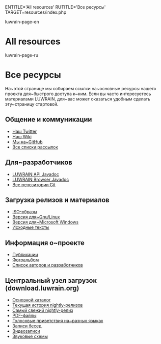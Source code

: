 
ENTITLE='All resources'
RUTITLE='Все ресурсы'
TARGET=resources/index.php

luwrain-page-en

#  All resources 

luwrain-page-ru

# Все ресурсы

На~этой странице мы собираем ссылки на~основные ресурсы  нашего проекта для~быстрого доступа к~ним.
Если вы часто интересуетесь материалами LUWRAIN, для~вас может оказаться удобным сделать эту~страницу стартовой.

## Общение и коммуникации

* [Наш Twitter](http://twitter.com/luwrain)
* [Наш Wiki](http://wiki.luwrain.org)
* [Мы на~GitHub](https://github.com/luwrain)
* [Все списки рассылок](local:/community/mailing-lists)

## Для~разработчиков

* [LUWRAIN API Javadoc](/api/)
* [LUWRAIN Browser Javadoc](/api-browser/)
* [Все репозитории Git](local:/download/git/)

## Загрузка релизов и материалов

* [ISO-образы](local:/download//iso/)
* [Версия для~Gnu/Linux](local:/download/linux/)
* [Версия для~Microsoft Windows](local:/download/windows/)
* [Исходные тексты](local:/download/tarball/)

## Информация о~проекте

* [Публикации](local:/community/publications/)
* [Фотоальбом](local:/community/album/)
* [Список авторов и разработчиков](local:/doc/authors/)

## Центральный узел загрузок (download.luwrain.org)

* [Основной каталог](http://download.luwrain.org/)
* [Текущая история nightly-релизов](http://download.luwrain.org/nightly/)
* [Самый свежий nightly-релиз](http://download.luwrain.org/nightly/latest/)
* [PDF-файлы](http://download.luwrain.org/pdf/)
* [Голосовые приветствия на~разных языках](http://download.luwrain.org/media/greeting/langs/)
* [Записи бесед](http://download.luwrain.org/chats/)
* [Видеозаписи](http://download.luwrain.org/video/)
* [Звуковые схемы](http://download.luwrain.org/media/schemes//)
